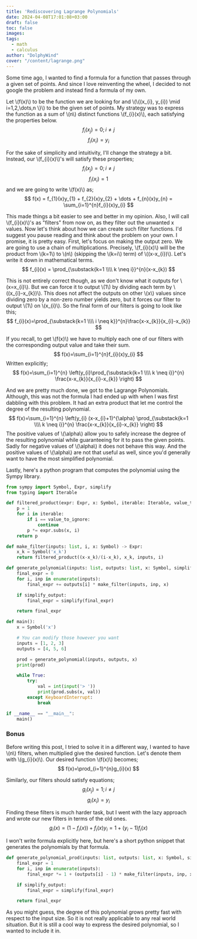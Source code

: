 ```yaml
---
title: 'Rediscovering Lagrange Polynomials'
date: 2024-04-08T17:01:08+03:00
draft: false
toc: false
images:
tags:
  - math
  - calculus
author: "DolphyWind"
cover: "/content/lagrange.png"
---
```


Some time ago, I wanted to find a formula for a function that passes through a given set of points. And since I love reinventing the wheel,
I decided to not google the problem and instead find a formula of my own.

Let \\(f(x)\\) to be the function we are looking for and \\(\\{(x_{i}, y_{i}) \mid i=1,2,\dots,n \\}\\) to be the given set of points. My
strategy was to express the function as a sum of \\(n\\) distinct functions \\(f_{i}(x)\\), each satisfying the properties below.
$$ f_{i}(x_{j})=0; i \neq j $$
$$ f_{i}(x_{i})=y_{i} $$

For the sake of simplicity and intuitivity, I'll change the strategy a bit. Instead, our \\(f_{i}(x)\\)'s will satisfy these properties;
$$ f_{i}(x_{j})=0; i \neq j $$
$$ f_{i}(x_{i})=1 $$
and we are going to write \\(f(x)\\) as;
$$ f(x) = f_{1}(x)y_{1} + f_{2}(x)y_{2} + \dots + f_{n}(x)y_{n} = \sum_{i=1}^{n}f_{i}(x)y_{i} $$

This made things a bit easier to see and better in my opinion. Also, I will call \\(f_{i}(x)\\)'s as "filters" from now on, as they filter out
the unwanted x values. Now let's think about how we can create such filter functions. I'd suggest you pause reading and think about the problem
on your own. I promise, it is pretty easy. First, let's focus on making the output zero. We are going to use a chain of multiplications.
Precisely, \\(f_{i}(x)\\) will be the product from \\(k=1\\) to \\(n\\) (skipping the \\(k=i\\) term) of \\((x-x_{i})\\). Let's write it down in
mathematical terms.
$$ f_{i}(x) = \prod_{\substack{k=1 \\\\ k \neq i}}^{n}(x-x_{k}) $$

This is not entirely correct though, as we don't know what it outputs for \\(x=x_{i}\\). But we can force it to output \\(1\\) by dividing each
term by \\((x_{i}-x_{k})\\). This does not affect the outputs on other \\(x\\) values since dividing zero by a non-zero number yields zero, but
it forces our filter to output \\(1\\) on \\(x_{i}\\). So the final form of our filters is going to look like this;
$$ f_{i}(x)=\prod_{\substack{k=1 \\\\ i \neq k}}^{n}\frac{x-x_{k}}{x_{i}-x_{k}} $$

If you recall, to get \\(f(x)\\) we have to multiply each one of our filters with the corresponding output value and take their sum.
$$ f(x)=\sum_{i=1}^{n}f_{i}(x)y_{i} $$
Written explicitly;
$$ f(x)=\sum_{i=1}^{n} \left(y_{i}\prod_{\substack{k=1 \\\\ k \neq i}}^{n} \frac{x-x_{k}}{x_{i}-x_{k}} \right) $$

And we are pretty much done, we got to the Lagrange Polynomials. Although, this was not the formula I had ended up with when I was first dabbling
with this problem. It had an extra product that let me control the degree of the resulting polynomial.
$$ f(x)=\sum_{i=1}^{n} \left(y_{i} (x-x_{i}+1)^{\alpha} \prod_{\substack{k=1 \\\\ k \neq i}}^{n} \frac{x-x_{k}}{x_{i}-x_{k}} \right) $$
The positive values of \\(\alpha\\) allow you to safely increase the degree of the resulting polynomial while guaranteeing for it to pass the given points.
Sadly for negative values of \\(\alpha\\) it does not behave this way. And the positive values of \\(\alpha\\) are not that useful as well, since you'd
generally want to have the most simplified polynomial.

Lastly, here's a python program that computes the polynomial using the Sympy library.
```py
from sympy import Symbol, Expr, simplify
from typing import Iterable

def filtered_product(expr: Expr, x: Symbol, iterable: Iterable, value_to_ignore):
    p = 1
    for i in iterable:
        if i == value_to_ignore:
            continue
        p *= expr.subs(x, i)
    return p

def make_filter(inputs: list, i, x: Symbol) -> Expr:
    x_k = Symbol('x_k')
    return filtered_product((x-x_k)/(i-x_k), x_k, inputs, i)

def generate_polynomial(inputs: list, outputs: list, x: Symbol, simplify_output: bool=True):
    final_expr = 0
    for i, inp in enumerate(inputs):
        final_expr += outputs[i] * make_filter(inputs, inp, x)

    if simplify_output:
        final_expr = simplify(final_expr)

    return final_expr

def main():
    x = Symbol('x')

    # You can modify those however you want
    inputs = [1, 2, 3]
    outputs = [4, 5, 6]

    prod = generate_polynomial(inputs, outputs, x)
    print(prod)

    while True:
        try:
            val = int(input('> '))
            print(prod.subs(x, val))
        except KeyboardInterrupt:
            break

if __name__ == "__main__":
    main()
```


### Bonus
Before writing this post, I tried to solve it in a different way, I wanted to have \\(n\\) filters, when multiplied give the desired function.
Let's denote them with \\(g_{i}(x)\\). Our desired function \\(f(x)\\) becomes;
$$ f(x)=\prod_{i=1}^{n}g_{i}(x) $$

Similarly, our filters should satisfy equations;
$$ g_{i}(x_{j})=1; i \neq j $$
$$ g_{i}(x_{i})=y_{i} $$

Finding these filters is much harder task, but I went with the lazy approach and wrote our new filters in terms of the old ones.
$$ g_{i}(x) = (1-f_{i}(x)) + f_{i}(x)y_{i} = 1 + (y_{i} - 1)f_{i}(x)$$

I won't write formula explicitly here, but here's a short python snippet that generates the polynomials by that formula.
```py
def generate_polynomial_prod(inputs: list, outputs: list, x: Symbol, simplify_output: bool=True):
    final_expr = 1
    for i, inp in enumerate(inputs):
        final_expr *= 1 + (outputs[i] - 1) * make_filter(inputs, inp, x)

    if simplify_output:
        final_expr = simplify(final_expr)

    return final_expr
```

As you might guess, the degree of this polynomial grows pretty fast with respect to the input size. So it is not really applicable to any real world situation.
But it is still a cool way to express the desired polynomial, so I wanted to include it in.
